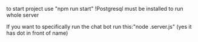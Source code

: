 to start project use "npm run start"
!Postgresql must be installed to run whole server

If you want to specifically run the chat bot run this:"node .server.js"
(yes it has dot in front of name)
